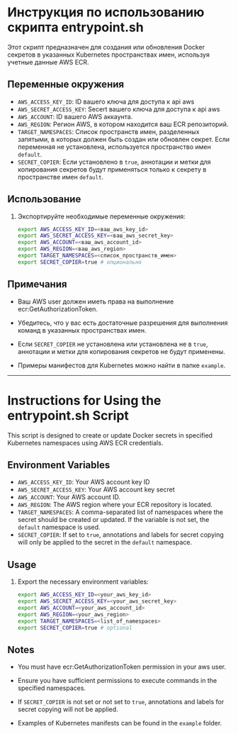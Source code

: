 # Инструкция по использованию скрипта entrypoint.sh

Этот скрипт предназначен для создания или обновления Docker секретов в указанных Kubernetes пространствах имен, используя учетные данные AWS ECR.

## Переменные окружения

- `AWS_ACCESS_KEY_ID`: ID вашего ключа для доступа к api aws
- `AWS_SECRET_ACCESS_KEY`: Secert вашего ключа для доступа к api aws
- `AWS_ACCOUNT`: ID вашего AWS аккаунта.
- `AWS_REGION`: Регион AWS, в котором находится ваш ECR репозиторий.
- `TARGET_NAMESPACES`: Список пространств имен, разделенных запятыми, в которых должен быть создан или обновлен секрет. Если переменная не установлена, используется пространство имен `default`.
- `SECRET_COPIER`: Если установлено в `true`, аннотации и метки для копирования секретов будут применяться только к секрету в пространстве имен `default`.

## Использование

1. Экспортируйте необходимые переменные окружения:

    ```sh
    export AWS_ACCESS_KEY_ID=<ваш_aws_key_id>
    export AWS_SECRET_ACCESS_KEY=<ваш_aws_secret_key>
    export AWS_ACCOUNT=<ваш_aws_account_id>
    export AWS_REGION=<ваш_aws_region>
    export TARGET_NAMESPACES=<список_пространств_имен>
    export SECRET_COPIER=true # опционально
    ```

## Примечания

- Ваш AWS user должен иметь права на выполнение ecr:GetAuthorizationToken.

- Убедитесь, что у вас есть достаточные разрешения для выполнения команд в указанных пространствах имен.
- Если `SECRET_COPIER` не установлена или установлена не в `true`, аннотации и метки для копирования секретов не будут применены.
- Примеры манифестов для Kubernetes можно найти в папке `example`.

---
# Instructions for Using the entrypoint.sh Script

This script is designed to create or update Docker secrets in specified Kubernetes namespaces using AWS ECR credentials.

## Environment Variables

- `AWS_ACCESS_KEY_ID`: Your AWS account key ID
- `AWS_SECRET_ACCESS_KEY`: Your AWS account key secret
- `AWS_ACCOUNT`: Your AWS account ID.
- `AWS_REGION`: The AWS region where your ECR repository is located.
- `TARGET_NAMESPACES`: A comma-separated list of namespaces where the secret should be created or updated. If the variable is not set, the `default` namespace is used.
- `SECRET_COPIER`: If set to `true`, annotations and labels for secret copying will only be applied to the secret in the `default` namespace.

## Usage

1. Export the necessary environment variables:

    ```sh
    export AWS_ACCESS_KEY_ID=<your_aws_key_id>
    export AWS_SECRET_ACCESS_KEY=<your_aws_secret_key>
    export AWS_ACCOUNT=<your_aws_account_id>
    export AWS_REGION=<your_aws_region>
    export TARGET_NAMESPACES=<list_of_namespaces>
    export SECRET_COPIER=true # optional
    ```

## Notes

- You must have ecr:GetAuthorizationToken permission in your aws user.

- Ensure you have sufficient permissions to execute commands in the specified namespaces.
- If `SECRET_COPIER` is not set or not set to `true`, annotations and labels for secret copying will not be applied.
- Examples of Kubernetes manifests can be found in the `example` folder.
